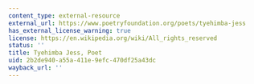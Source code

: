 ```yaml
---
content_type: external-resource
external_url: https://www.poetryfoundation.org/poets/tyehimba-jess
has_external_license_warning: true
license: https://en.wikipedia.org/wiki/All_rights_reserved
status: ''
title: Tyehimba Jess, Poet
uid: 2b2de940-a55a-411e-9efc-470df25a43dc
wayback_url: ''
---
```

